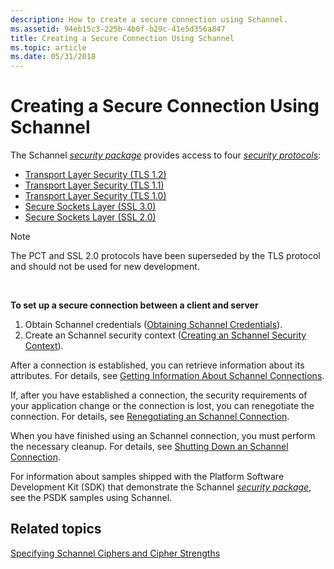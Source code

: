 ```yaml
---
description: How to create a secure connection using Schannel.
ms.assetid: 94eb15c3-225b-4b6f-b29c-41e5d356a847
title: Creating a Secure Connection Using Schannel
ms.topic: article
ms.date: 05/31/2018
---
```


# Creating a Secure Connection Using Schannel

The Schannel [*security package*](/windows/desktop/SecGloss/s-gly) provides access to four [*security protocols*](/windows/desktop/SecGloss/s-gly):

-   [Transport Layer Security (TLS 1.2)](transport-layer-security-protocol.md)
-   [Transport Layer Security (TLS 1.1)](transport-layer-security-protocol.md)
-   [Transport Layer Security (TLS 1.0)](transport-layer-security-protocol.md)
-   [Secure Sockets Layer (SSL 3.0)](secure-sockets-layer-protocol.md)
-   [Secure Sockets Layer (SSL 2.0)](secure-sockets-layer-protocol.md)

> [!Note]  
> The PCT and SSL 2.0 protocols have been superseded by the TLS protocol and should not be used for new development.

 

**To set up a secure connection between a client and server**

1.  Obtain Schannel credentials ([Obtaining Schannel Credentials](obtaining-schannel-credentials.md)).
2.  Create an Schannel security context ([Creating an Schannel Security Context](creating-an-schannel-security-context.md)).

After a connection is established, you can retrieve information about its attributes. For details, see [Getting Information About Schannel Connections](getting-information-about-schannel-connections.md).

If, after you have established a connection, the security requirements of your application change or the connection is lost, you can renegotiate the connection. For details, see [Renegotiating an Schannel Connection](renegotiating-an-schannel-connection.md).

When you have finished using an Schannel connection, you must perform the necessary cleanup. For details, see [Shutting Down an Schannel Connection](shutting-down-an-schannel-connection.md).

For information about samples shipped with the Platform Software Development Kit (SDK) that demonstrate the Schannel [*security package*](/windows/desktop/SecGloss/s-gly), see the PSDK samples using Schannel.

## Related topics

<dl> <dt>

[Specifying Schannel Ciphers and Cipher Strengths](specifying-schannel-ciphers-and-cipher-strengths.md)
</dt> </dl>

 

 
